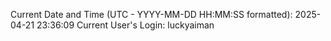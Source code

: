 Current Date and Time (UTC - YYYY-MM-DD HH:MM:SS formatted): 2025-04-21 23:36:09
Current User's Login: luckyaiman
